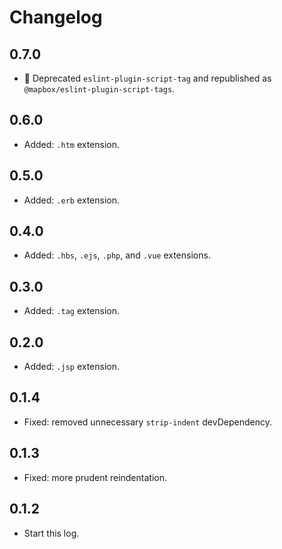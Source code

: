 # Changelog

## 0.7.0

- 🚨 Deprecated `eslint-plugin-script-tag` and republished as `@mapbox/eslint-plugin-script-tags`.

## 0.6.0

- Added: `.htm` extension.

## 0.5.0

- Added: `.erb` extension.

## 0.4.0

- Added: `.hbs`, `.ejs`, `.php`, and `.vue` extensions.

## 0.3.0

- Added: `.tag` extension.

## 0.2.0

- Added: `.jsp` extension.

## 0.1.4

- Fixed: removed unnecessary `strip-indent` devDependency.

## 0.1.3

- Fixed: more prudent reindentation.

## 0.1.2

- Start this log.
